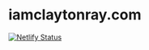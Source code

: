 # iamclaytonray.com

[![Netlify Status](https://api.netlify.com/api/v1/badges/56a63d48-2e7b-46b2-be41-004ce2a0fd09/deploy-status)](https://app.netlify.com/sites/iamclaytonray/deploys)

